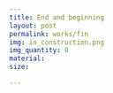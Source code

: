 ```yaml
---
title: End and beginning
layout: post
permalink: works/fin
img: in_construction.png
img_quantity: 0
material:
size:

---
```

